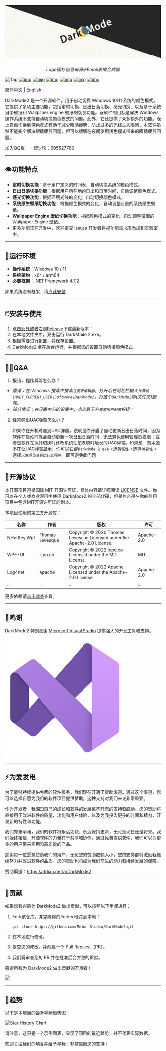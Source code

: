 # ![Logo](./docs/dark.jpg)

<p align="center"><i>Logo图标创意来源于Emoji表情合成器</i></p>

![Tag](https://img.shields.io/github/tag/Melon-Studio/DarkMode2.svg) 
[![img](https://camo.githubusercontent.com/4c5e9973d91f9ac30425d8cdef2fb574b50f64e21cdad202be047f3848021b0a/68747470733a2f2f696d672e736869656c64732e696f2f6769746875622f666f726b732f4d656c6f6e2d53747564696f2f4461726b4d6f6465323f7374796c653d666c61742d737175617265)](https://github.com/Melon-Studio/DarkMode2/blob/master) 
[![img](https://camo.githubusercontent.com/b76728bc1c74684ee31f0be49f10ff005cd400a1ddae507d304be940b2a51412/68747470733a2f2f696d672e736869656c64732e696f2f6769746875622f73746172732f4d656c6f6e2d53747564696f2f4461726b4d6f6465323f7374796c653d666c61742d737175617265)](https://github.com/Melon-Studio/DarkMode2/blob/master) 
[![img](https://camo.githubusercontent.com/560c4d1a2d4d97df23b5148747dc88de44f51fdcb25254bb34144a041d7aaa22/68747470733a2f2f696d672e736869656c64732e696f2f6769746875622f6973737565732f4d656c6f6e2d53747564696f2f4461726b4d6f6465323f7374796c653d666c61742d737175617265)](https://github.com/Melon-Studio/DarkMode2/blob/master) 
[![img](https://camo.githubusercontent.com/5977bd502d8bba7c7aa9f76c04b1fc95ec64986900044e0c4e07b19ba5b9696f/68747470733a2f2f696d672e736869656c64732e696f2f6769746875622f6c6963656e73652f4d656c6f6e2d53747564696f2f4461726b4d6f6465323f7374796c653d666c61742d737175617265)](https://github.com/Melon-Studio/DarkMode2/blob/master) 
[![img](https://camo.githubusercontent.com/e9fbca5d0b8195869f2368539ad6eb31d979abd866bb8e4fc3165b5fae627f9a/68747470733a2f2f696d672e736869656c64732e696f2f6769746875622f6c6173742d636f6d6d69742f4d656c6f6e2d53747564696f2f4461726b4d6f6465323f7374796c653d666c61742d737175617265)](https://camo.githubusercontent.com/e9fbca5d0b8195869f2368539ad6eb31d979abd866bb8e4fc3165b5fae627f9a/68747470733a2f2f696d672e736869656c64732e696f2f6769746875622f6c6173742d636f6d6d69742f4d656c6f6e2d53747564696f2f4461726b4d6f6465323f7374796c653d666c61742d737175617265) 
[![img](https://camo.githubusercontent.com/05e612beecc0f77dc26faecb1b367a4323d11713fbc50c9a0904cca36fd24de2/68747470733a2f2f696d672e736869656c64732e696f2f6769746875622f64697363757373696f6e732f4d656c6f6e2d53747564696f2f4461726b4d6f6465323f7374796c653d666c61742d737175617265)](https://camo.githubusercontent.com/05e612beecc0f77dc26faecb1b367a4323d11713fbc50c9a0904cca36fd24de2/68747470733a2f2f696d672e736869656c64732e696f2f6769746875622f64697363757373696f6e732f4d656c6f6e2d53747564696f2f4461726b4d6f6465323f7374796c653d666c61742d737175617265)

简体中文 | [English](./README_EN.md)

DarkMode2 是一个开源软件，用于自动切换 Windows 10/11 系统的颜色模式。它提供了多项主要功能，包括定时切换、日出日落切换、感光切换、以及基于系统自带壁纸和 Wallpaper Engine 壁纸的切换功能。该软件的目标是解决 Windows 操作系统不支持自动切换颜色模式的问题。此外，它还提供了众多额外的功能。晚上自动切换到深色模式有助于减少眼睛疲劳，防止过多的光线进入眼睛，本软件虽然不能完全解决眼睛疲劳问题，但可以缓解在夜间使用浅色模式带来的眼睛疲劳问题。

加入QQ群，一起讨论：695527760

---

## 👁️功能特点

- **定时切换功能**：基于用户定义的时间表，自动切换系统的颜色模式。
- **日出日落切换功能**：根据用户所在地的日出和日落时间，自动调整颜色模式。
- **感光切换功能**：根据环境光线的变化，自动切换颜色模式。
- **系统原生壁纸切换功能**：根据颜色模式的变化，自动调整设置的系统原生壁纸。
- **Wallpaper Engine 壁纸切换功能**：根据颜色模式的变化，自动调整设置的 Wallpaper Engine 壁纸。
- 更多功能正在开发中，欢迎提交 issues 开发者将视功能需求度添加到实验室中。

---

## 📀运行环境

- **操作系统**：Windows 10 / 11
- **系统架构**：x64 / arm64
- **必要框架**：.NET Framework 4.7.2

如果系统没有框架，请[点此安装](https://dotnet.microsoft.com/en-us/download/dotnet-framework/thank-you/net472-web-installer)

---

## 🖱️安装与使用

1. [点击此处或者右侧Release](https://github.com/Melon-Studio/DarkMode2/releases)下载最新版本：
2. 在本地文件夹中，双击运行 DarkMode 2.exe。
3. 根据需要进行配置，并保存设置。
4. DarkMode2 会在后台运行，并根据您的设置自动切换颜色模式。

---

## 😶‍🌫️Q&A

1. 报错，程序异常怎么办？

- *推荐：在 Windows 搜索中搜索`注册表编辑器`，打开后在地址栏输入`计算机\HKEY_CURRENT_USER\Software\DarkMode2`，将这个`DarkMode2`项(文件夹)删除。*
- *部分情况：在设置中心的设置中，点击最下方`重置用户配置`按钮；*


2. 经常弹出UAC弹窗怎么办？
   
   如果你在开机时遇到UAC弹窗，说明是你开启了自动更新日出日落时间，因为软件在启动时就会自动更新一次日出日落时间，无法避免调用管理员权限；或者是软件在执行切换时修改系统注册表项时触发的UAC弹窗。如果想一劳永逸不在让UAC弹窗显示，你可以右键`DarkMode 2.exe`->选择`属性`->选择`兼容性`->选择`以管理员身份运行此程序`。即可避免此问题

---

## 🧷开源协议

本开源项目遵循国际 MIT 开源许可证，具体内容请详细阅读 [LICENSE](https://github.com/Melon-Studio/DarkMode2/blob/master/LICENSE.txt) 文件。你可以在个人或商业项目中使用 DarkMode2 的全部代码，但是你必须在你的引用项目中包含MIT开源许可证的副本。

本项目使用的第三方开源库：

| 名称        | 作者            | 版权                                                         | 许可       |
| ----------- | --------------- | ------------------------------------------------------------ | ---------- |
| NHotKey.Wpf | Thomas Levesque | Copyright © 2020 Thomas Levesque Licensed under the Apache-2.0 License. | Apache-2.0 |
| WPF-UI      | lepo.co         | Copyright © 2022 lepo.co Licensed under the MIT License.     | MIT        |
| Log4net     | Apache          | Copyright © 2022 Apache Licensed under the Apache-2.0 License. | Apache-2.0 |
| ...         | ...             | ...                                                          | ...        |

更多依赖请[点击此处](https://github.com/Melon-Studio/DarkMode2/network/dependencies)查看。

---

## 🥰鸣谢

DarkMode2 特别感谢 [Microsoft Visual Studio](https://visualstudio.microsoft.com/) 提供强大的开发工具和支持。

![IDE](./docs/IDE.svg)

---

## ⚡为爱发电

为了能够持续提供免费的软件服务，我们现在开通了赞助渠道。通过这个渠道，您可以选择自愿为我们的软件项目提供赞助，这种支持对我们来说非常重要。

作为开发者，我深知自己的成长和软件的发展离不开您的支持和鼓励。您的赞助将直接用于改进软件的质量、功能和用户体验，以及为我投入更多的时间和精力，开发新的特性和功能。

我们郑重承诺，我们的软件将永远免费，永远保持更新，无论是现在还是将来。我们始终相信，开源软件的力量在于共享和协作，通过免费提供软件，我们可以为更多的用户带来实用和高质量的产品。

感谢每一位愿意赞助我们的用户，无论您的赞助数额大小，您的支持都将激励我继续努力并改进软件的品质。您的赞助也将成为我们前进的动力和持续发展的保障。

赞助渠道：https://afdian.net/a/DarkMode2

---

## 🎉贡献

如果您有兴趣为 DarkMode2 做出贡献，可以按照以下步骤进行：

1. Fork该仓库，并克隆你的Forked仓库到本地：

   ```
   git clone https://github.com/Melon-Studio/DarkMode2.git
   ```

2. 在本地进行修改。

3. 提交您的修改，并创建一个 Pull Request（PR）。

4. 我们将审查您的 PR 并在批准后合并您的贡献。

感谢所有为 DarkMode2 做出贡献的开发者！

<a href="https://github.com/Melon-Studio/DarkMode2/graphs/contributors">
  <img src="https://contrib.rocks/image?repo=Melon-Studio/DarkMode2" />
</a>

---

## 📶趋势

以下是本项目的最近星标趋势图：

[![Star History Chart](https://api.star-history.com/svg?repos=Melon-Studio/DarkMode,Melon-Studio/DarkMode2&type=Date)](https://star-history.com/#Melon-Studio/DarkMode&Melon-Studio/DarkMode2&Date)

请注意，这只是一个示例图表，显示了项目的最近趋势，并不代表实际数据。

欢迎关注我们的项目并给予星标！非常感谢您的支持！
